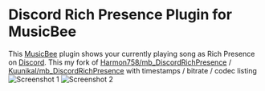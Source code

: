 # Discord Rich Presence Plugin for MusicBee

This [MusicBee](http://getmusicbee.com) plugin shows your currently playing song as Rich Presence on [Discord](https://discordapp.com/).
This my fork of [Harmon758/mb_DiscordRichPresence](https://github.com/Harmon758/mb_DiscordRichPresence) / 
 [Kuunikal/mb_DiscordRichPresence](https://github.com/Kuunikal/mb_DiscordRichPresence) with timestamps / bitrate / codec listing
![Screenshot 1](https://i.imgur.com/qKtrwyv.png)
![Screenshot 2](https://i.imgur.com/oYrxnMM.png)

